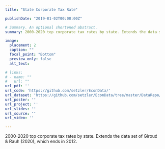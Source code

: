 ```yaml
---
title: "State Corporate Tax Rate"

publishDate: "2019-01-02T00:00:00Z"

# Summary. An optional shortened abstract.
summary: 2000-2020 top corporate tax rates by state. Extends the data set of Giroud & Rauh (2020), which ends in 2012.

image:
  placement: 2
  caption: ""
  focal_point: "Bottom"
  preview_only: false
  alt_text: 

# links:
# - name: ""
#   url: ""
url_pdf: ''
url_code: 'https://github.com/setzler/EconData/'
url_dataset: 'https://github.com/setzler/EconData/tree/master/DataRepo/StateCorpTax'
url_poster: ''
url_project: ''
url_slides: ''
url_source: ''
url_video: ''

---
```


2000-2020 top corporate tax rates by state. Extends the data set of Giroud & Rauh (2020), which ends in 2012.
